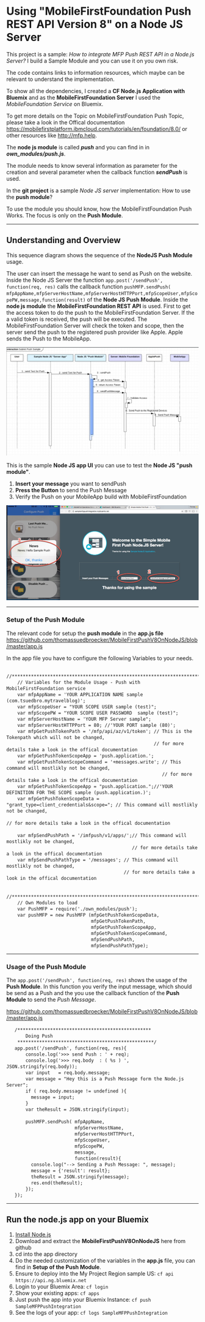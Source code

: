 # Using "MobileFirstFoundation Push REST API Version 8" on a Node JS Server

This project is a sample: _How to integrate MFP Push REST API in a Node.js Server?_
I build a Sample Module and you can use it on you own risk.

The code contains links to information resources, which maybe can be relevant to understand
the implementation.

To show all the dependencies, I created a **CF Node.js Application with Bluemix** and as the
**MobileFirstFoundation Server** I used the _MobileFoundation Service_ on Bluemix.

To get more details on the Topic on MobileFirstFoundation Push Topic, please take a
look in the Offical documentation https://mobilefirstplatform.ibmcloud.com/tutorials/en/foundation/8.0/ or other resources like http://mfp.help.

The **node js module** is called ***push*** and you can find in in ***own_modules/push.js***.

The module needs to know several information as parameter for the creation and several parameter
when the callback function ***sendPush*** is used.

In the **git project** is a sample _Node JS server_ implementation: How to use the  **push module**?

To use the module you should know, how the MobileFirstFoundation Push Works.
The focus is only on the **Push Module**.

---
## Understanding and Overview

This sequence diagram shows the sequence of the **NodeJS Push Module** usage.

The user can insert the message he want to send as Push on the website.
Inside the Node JS Server the function `app.post('/sendPush', function(req, res)` calls
the callback function `pushMFP.sendPush( mfpAppName,mfpServerHostName,mfpServerHostHTTPPort,mfpScopeUser,mfpScopePW,message,function(result)` of the **Node JS Push Module**.
Inside the **node js module** the **MobileFirstFoundation REST API** is used.
First to get the access token to do the push to the MobileFirstFoundation Server.
If the a valid token is received, the push will be executed.
The MobileFirstFoundation Server will check the token and scope, then the server send the push to the
registered push provider like Apple.
Apple sends the Push to the MobileApp.

![Services in Bluemix](Documentation/pushModuleSequence-2016-09-26_17-05-54.jpg)

This is the sample **Node JS app UI** you can use to test the **Node JS "push module"**.

1. **Insert your message** you want to sendPush
2. **Press the Button** to send the Push Message
3. Verify the Push on your MobileApp build with MobileFirstFoundation

![Node JS Application UI](Documentation/UI-NodeJSApp-2016-09-26_17-05-54.jpg)

---
### Setup of the Push Module
The relevant code for setup the **push module** in the **app.js file**
https://github.com/thomassuedbroecker/MobileFirstPushV8OnNodeJS/blob/master/app.js

In the app file you have to configure the following Variables to your needs.

        //******************************************************************************
        // Variables for the Module Usage - Push with MobileFirstFoundation service
        var mfpAppName = 'YOUR APPLICATION NAME sample (com.tsuedbro.mytravelblog)';
        var mfpScopeUser = "YOUR SCOPE USER sample (test)";
        var mfpScopePW = "YOUR SCOPE USER PASSWORD  sample (test)";
        var mfpServerHostName = 'YOUR MFP Server sample";
        var mfpServerHostHTTPPort = 80; //'YOUR PORT sample (80)';
        var mfpGetPushTokenPath = '/mfp/api/az/v1/token'; // This is the Tokenpath which will not be changed,
                                                          // for more details take a look in the offical documentation
        var mfpGetPushTokenScopeApp = 'push.application.';
        var mfpGetPushTokenScopeCommand = '+messages.write'; // This command will mostlikly not be changed,
                                                             // for more details take a look in the offical documentation
        var mfpGetPushTokenScopeApp = "push.application.";//'YOUR DEFINITION FOR THE SCOPE sample (push.application.)';
        var mfpGetPushTokenScopeData = "grant_type=client_credentials&scope="; // This command will mostlikly not be changed,
                                                                               // for more details take a look in the offical documentation

        var mfpSendPushPath = '/imfpush/v1/apps/';// This command will mostlikly not be changed,
                                                  // for more details take a look in the offical documentation
        var mfpSendPushPathType = '/messages'; // This command will mostlikly not be changed,
                                               // for more details take a look in the offical documentation

        //******************************************************************************
        // Own Modules to load
        var PushMFP = require('./own_modules/push');
        var pushMFP = new PushMFP (mfpGetPushTokenScopeData,
                                   mfpGetPushTokenPath,
                                   mfpGetPushTokenScopeApp,
                                   mfpGetPushTokenScopeCommand,
                                   mfpSendPushPath,
                                   mfpSendPushPathType);

---
### Usage of the Push Module

The `app.post('/sendPush', function(req, res)` shows the usage of the **Push Module**.
In this function you verify the input message, which should be send as a Push and the you use the
callback function of the **Push Module** to send the _Push Message_.

https://github.com/thomassuedbroecker/MobileFirstPushV8OnNodeJS/blob/master/app.js

       /*************************************************
           Doing Push
        **************************************************/
       app.post('/sendPush', function(req, res){
           console.log('>>> send Push : ' + req);
           console.log('>>> req.body  : ( %s ) ', JSON.stringify(req.body));
           var input   = req.body.message;
           var message = "Hey this is a Push Message form the Node.js Server";
           if ( req.body.message != undefined ){
             message = input;
           }
           var theResult = JSON.stringify(input);

           pushMFP.sendPush( mfpAppName,
                             mfpServerHostName,
                             mfpServerHostHTTPPort,
                             mfpScopeUser,
                             mfpScopePW,
                             message,
                             function(result){
             console.log("--> Sending a Push Message: ", message);
             message = {'result': result};
             theResult = JSON.stringify(message);
             res.end(theResult);
           });
       });
---
## Run the node.js app on your Bluemix

1. [Install Node.js][]
2. Download and extract the **MobileFirstPushV8OnNodeJS** here from github
3. cd into the app directory
4. Do the needed customization of the variables in the **app.js** file, you can find in **Setup of the Push Module**.
5. Ensure to deploy into the My Project Region sample US: `cf api https://api.ng.bluemix.net`
6. Login to your Bluemix Area: `cf login`
7. Show your existing apps: `cf apps`
8. Just push the app into your Bluemix Instance: `cf push SampleMFPPushIntegration`
9. See the logs of your app: `cf logs SampleMFPPushIntegration`

[Install Node.js]: https://nodejs.org/en/download/

